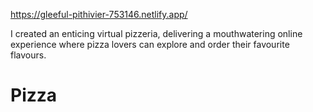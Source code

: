 https://gleeful-pithivier-753146.netlify.app/

I created an enticing virtual pizzeria, delivering a mouthwatering online experience where pizza lovers can explore and order their favourite flavours.

# Pizza
